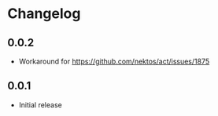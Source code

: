# Changelog

## 0.0.2
- Workaround for https://github.com/nektos/act/issues/1875

## 0.0.1
- Initial release
